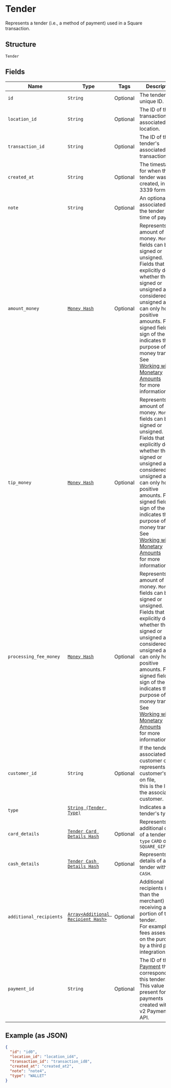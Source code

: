
# Tender

Represents a tender (i.e., a method of payment) used in a Square transaction.

## Structure

`Tender`

## Fields

| Name | Type | Tags | Description |
|  --- | --- | --- | --- |
| `id` | `String` | Optional | The tender's unique ID. |
| `location_id` | `String` | Optional | The ID of the transaction's associated location. |
| `transaction_id` | `String` | Optional | The ID of the tender's associated transaction. |
| `created_at` | `String` | Optional | The timestamp for when the tender was created, in RFC 3339 format. |
| `note` | `String` | Optional | An optional note associated with the tender at the time of payment. |
| `amount_money` | [`Money Hash`](/doc/models/money.md) | Optional | Represents an amount of money. `Money` fields can be signed or unsigned.<br>Fields that do not explicitly define whether they are signed or unsigned are<br>considered unsigned and can only hold positive amounts. For signed fields, the<br>sign of the value indicates the purpose of the money transfer. See<br>[Working with Monetary Amounts](https://developer.squareup.com/docs/build-basics/working-with-monetary-amounts)<br>for more information. |
| `tip_money` | [`Money Hash`](/doc/models/money.md) | Optional | Represents an amount of money. `Money` fields can be signed or unsigned.<br>Fields that do not explicitly define whether they are signed or unsigned are<br>considered unsigned and can only hold positive amounts. For signed fields, the<br>sign of the value indicates the purpose of the money transfer. See<br>[Working with Monetary Amounts](https://developer.squareup.com/docs/build-basics/working-with-monetary-amounts)<br>for more information. |
| `processing_fee_money` | [`Money Hash`](/doc/models/money.md) | Optional | Represents an amount of money. `Money` fields can be signed or unsigned.<br>Fields that do not explicitly define whether they are signed or unsigned are<br>considered unsigned and can only hold positive amounts. For signed fields, the<br>sign of the value indicates the purpose of the money transfer. See<br>[Working with Monetary Amounts](https://developer.squareup.com/docs/build-basics/working-with-monetary-amounts)<br>for more information. |
| `customer_id` | `String` | Optional | If the tender is associated with a customer or represents a customer's card on file,<br>this is the ID of the associated customer. |
| `type` | [`String (Tender Type)`](/doc/models/tender-type.md) |  | Indicates a tender's type. |
| `card_details` | [`Tender Card Details Hash`](/doc/models/tender-card-details.md) | Optional | Represents additional details of a tender with `type` `CARD` or `SQUARE_GIFT_CARD` |
| `cash_details` | [`Tender Cash Details Hash`](/doc/models/tender-cash-details.md) | Optional | Represents the details of a tender with `type` `CASH`. |
| `additional_recipients` | [`Array<Additional Recipient Hash>`](/doc/models/additional-recipient.md) | Optional | Additional recipients (other than the merchant) receiving a portion of this tender.<br>For example, fees assessed on the purchase by a third party integration. |
| `payment_id` | `String` | Optional | The ID of the [Payment](#type-payment) that corresponds to this tender.<br>This value is only present for payments created with the v2 Payments API. |

## Example (as JSON)

```json
{
  "id": "id0",
  "location_id": "location_id4",
  "transaction_id": "transaction_id8",
  "created_at": "created_at2",
  "note": "note4",
  "type": "WALLET"
}
```

